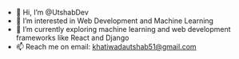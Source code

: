 - 👋 Hi, I’m @UtshabDev
- 👀 I’m interested in Web Development and Machine Learning
- 🌱 I’m currently exploring machine learning and web development frameworks like React and Django
- 📫 Reach me on email: khatiwadautshab51@gmail.com
